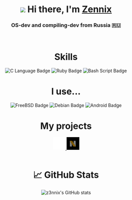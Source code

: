<h1 align="center">
    <img src="https://github.com/blackcater/blackcater/raw/main/images/Hi.gif" height="32"/>
    Hi there, I'm <a href="https://z3nn1x.t.me" target="_blank">Zennix</a>
</h1>
<h3 align="center">OS-dev and compiling-dev from Russia 🇷🇺</h3> 
<br>
<h1 align="center">Skills</h1>
<div align="center">
    <img src="https://img.shields.io/badge/c-%2300599C.svg?style=for-the-badge&logo=c&logoColor=white" alt="C Language Badge">
    <img src="https://img.shields.io/badge/ruby-%23CC342D.svg?style=for-the-badge&logo=ruby&logoColor=white" alt="Ruby Badge">
    <img src="https://img.shields.io/badge/bash_script-%23121011.svg?style=for-the-badge&logo=gnu-bash&logoColor=white" alt="Bash Script Badge">
</div>
<h1 align="center">I use...</h1>
<div align="center">
    <img src="https://img.shields.io/badge/-FreeBSD-%23870000?style=for-the-badge&logo=freebsd&logoColor=white" alt="FreeBSD Badge">
    <img src="https://img.shields.io/badge/Debian-D70A53?style=for-the-badge&logo=debian&logoColor=white" alt="Debian Badge">
    <img src="https://img.shields.io/badge/Android-3DDC84?style=for-the-badge&logo=android&logoColor=white" alt="Android Badge">
</div>

<h1 align="center">My projects</h1>
<div align="center">
    <a href="https://github.com/z3nnix/juno-lang" target="_blank">
        <img src="https://raw.githubusercontent.com/z3nnix/z3nnix/main/juno-logo.png" width="40px" alt="Juno Logo">
    </a>
    <a href="https://github.com/z3nnix/novariaos" target="_blank">
        <img src="https://raw.githubusercontent.com/z3nnix/z3nnix/main/novaria-logo.jpg" width="40px" alt="Novaria Logo">
    </a>
</div>
<br>
<h1 align="center">📈 GitHub Stats</h1>
<div align="center">
    <img src="https://github-readme-stats.vercel.app/api?username=z3nnix&show_icons=true&theme=dark" alt="z3nnix's GitHub stats">
</div>
